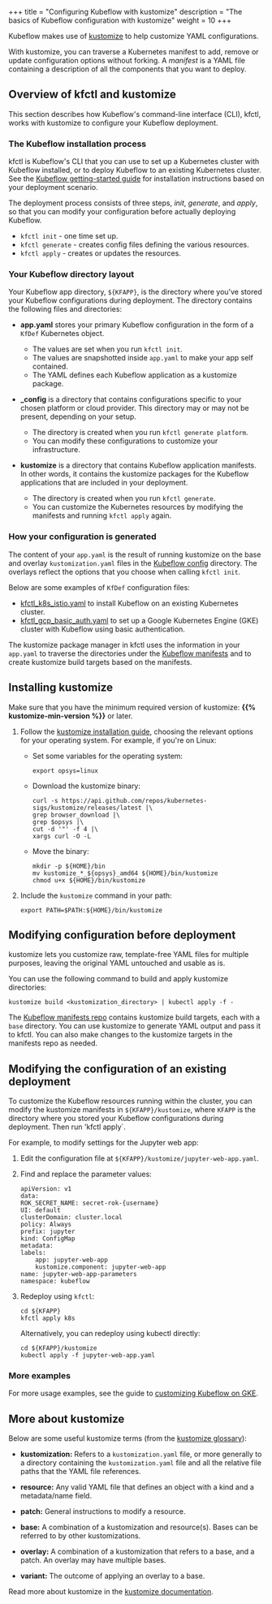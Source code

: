 +++
title = "Configuring Kubeflow with kustomize"
description = "The basics of Kubeflow configuration with kustomize"
weight = 10
+++

Kubeflow makes use of [kustomize](https://kustomize.io/) to help customize YAML
configurations. 

With kustomize, you can traverse a Kubernetes manifest to add, remove or update 
configuration options without forking. A _manifest_ is a YAML file containing a 
description of all the components that you want to deploy.

## Overview of kfctl and kustomize

This section describes how Kubeflow's command-line interface (CLI), kfctl, works 
with kustomize to configure your Kubeflow deployment.

### The Kubeflow installation process

kfctl is Kubeflow's CLI that you can use to set up a Kubernetes cluster with 
Kubeflow installed, or to deploy Kubeflow to an existing Kubernetes cluster. 
See the [Kubeflow getting-started guide](/docs/started/getting-started/) for
installation instructions based on your deployment scenario.

The deployment process consists of three steps, _init_, _generate_, and 
_apply_, so that you can modify your configuration before actually deploying 
Kubeflow.

* `kfctl init` - one time set up.
* `kfctl generate` - creates config files defining the various resources.
* `kfctl apply` - creates or updates the resources.

### Your Kubeflow directory layout

Your Kubeflow app directory, `${KFAPP}`, is the directory where you've stored 
your Kubeflow configurations during deployment. The directory contains the 
following files and directories:

* **app.yaml** stores your primary Kubeflow configuration in the form of a
  `KfDef` Kubernetes object.

  * The values are set when you run `kfctl init`.
  * The values are snapshotted inside `app.yaml` to make your app 
    self contained.
  * The YAML defines each Kubeflow application as a kustomize package.  

* **<platform-name>_config** is a directory that contains 
  configurations specific to your chosen platform or cloud provider. This 
  directory may or may not be present, depending on your setup.

  * The directory is created when you run `kfctl generate platform`.
  * You can modify these configurations to customize your infrastructure.

* **kustomize** is a directory that contains Kubeflow application manifests.
  In other words, it contains the kustomize packages for the Kubeflow 
  applications that are included in your deployment.

  * The directory is created when you run `kfctl generate`.
  * You can customize the Kubernetes resources by modifying the manifests and 
    running `kfctl apply` again.

### How your configuration is generated

The content of your `app.yaml` is the result of running kustomize 
on the base and overlay `kustomization.yaml` files in the 
[Kubeflow config](https://github.com/kubeflow/kubeflow/tree/master/bootstrap/config) directory. The overlays reflect the options that you choose when calling 
`kfctl init`.

Below are some examples of `KfDef` configuration files:

* [kfctl_k8s_istio.yaml](https://github.com/kubeflow/kubeflow/blob/master/bootstrap/config/kfctl_k8s_istio.yaml) 
  to install Kubeflow on an existing Kubernetes cluster.
* [kfctl_gcp_basic_auth.yaml](https://github.com/kubeflow/kubeflow/blob/master/bootstrap/config/kfctl_gcp_basic_auth.yaml) 
  to set up a Google Kubernetes Engine (GKE) cluster with Kubeflow using basic
  authentication.

The kustomize package manager in kfctl uses the information in your
`app.yaml` to traverse the directories under the 
[Kubeflow manifests](https://github.com/kubeflow/manifests) and to 
create kustomize build targets based on the manifests.

## Installing kustomize

Make sure that you have the minimum required version of kustomize:
<b>{{% kustomize-min-version %}}</b> or later.

1. Follow the [kustomize installation
   guide](https://github.com/kubernetes-sigs/kustomize/blob/master/docs/INSTALL.md),
   choosing the relevant options for your operating system. For example, if
   you're on Linux:

    * Set some variables for the operating system:

        ```
        export opsys=linux
        ```

    * Download the kustomize binary:

        ```
        curl -s https://api.github.com/repos/kubernetes-sigs/kustomize/releases/latest |\
        grep browser_download |\
        grep $opsys |\
        cut -d '"' -f 4 |\
        xargs curl -O -L
        ```

    * Move the binary:

        ```
        mkdir -p ${HOME}/bin
        mv kustomize_*_${opsys}_amd64 ${HOME}/bin/kustomize
        chmod u+x ${HOME}/bin/kustomize
        ```

1. Include the `kustomize` command in your path:

      ```
      export PATH=$PATH:${HOME}/bin/kustomize
      ```

## Modifying configuration before deployment

kustomize lets you customize raw, template-free YAML files for multiple
purposes, leaving the original YAML untouched and usable as is.

You can use the following command to build and apply kustomize directories:

```
kustomize build <kustomization_directory> | kubectl apply -f -
```

The [Kubeflow manifests repo](https://github.com/kubeflow/manifests) contains
kustomize build targets, each with a `base` directory. You can use kustomize to
generate YAML output and pass it to kfctl. You can also make
changes to the kustomize targets in the manifests repo as needed. 

## Modifying the configuration of an existing deployment

To customize the Kubeflow resources running within the cluster, you can modify
the kustomize manifests in `${KFAPP}/kustomize`, where `KFAPP` is the directory 
where you stored your Kubeflow configurations during deployment. Then run
'kfctl apply`.

For example, to modify settings for the Jupyter web app:

1. Edit the configuration file at `${KFAPP}/kustomize/jupyter-web-app.yaml`.

1. Find and replace the parameter values:

    ```
    apiVersion: v1
    data:
    ROK_SECRET_NAME: secret-rok-{username}
    UI: default
    clusterDomain: cluster.local
    policy: Always
    prefix: jupyter
    kind: ConfigMap
    metadata:
    labels:
        app: jupyter-web-app
        kustomize.component: jupyter-web-app
    name: jupyter-web-app-parameters
    namespace: kubeflow
    ```

1. Redeploy using `kfctl`:

    ```
    cd ${KFAPP}
    kfctl apply k8s
    ```

    Alternatively, you can redeploy using kubectl directly:

    ```
    cd ${KFAPP}/kustomize
    kubectl apply -f jupyter-web-app.yaml
    ```

### More examples

For more usage examples, see the guide to [customizing Kubeflow on 
GKE](https://www.kubeflow.org/docs/gke/customizing-gke/).

## More about kustomize

Below are some useful kustomize terms (from the 
[kustomize glossary](https://github.com/kubernetes-sigs/kustomize/blob/master/docs/glossary.md)):

* **kustomization:** Refers to a `kustomization.yaml` file, or more generally to
  a directory containing the `kustomization.yaml` file and all the relative file 
  paths that the YAML file references.

* **resource:** Any valid YAML file that defines an object with a kind and a
metadata/name field.

* **patch:** General instructions to modify a resource.

* **base:** A combination of a kustomization and resource(s). Bases can be
referred to by other kustomizations.

* **overlay:** A combination of a kustomization that refers to a base, and a
patch. An overlay may have multiple bases.

* **variant:** The outcome of applying an overlay to a base.

Read more about kustomize in the
[kustomize documentation](https://github.com/kubernetes-sigs/kustomize/tree/master/docs).
